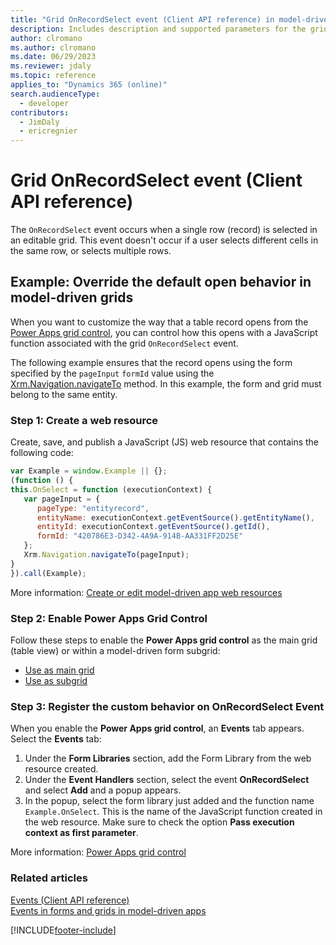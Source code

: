 ```yaml
---
title: "Grid OnRecordSelect event (Client API reference) in model-driven apps"
description: Includes description and supported parameters for the grid OnRecordSelect event.
author: clromano
ms.author: clromano
ms.date: 06/29/2023
ms.reviewer: jdaly
ms.topic: reference
applies_to: "Dynamics 365 (online)"
search.audienceType: 
  - developer
contributors:
  - JimDaly
  - ericregnier
---
```

# Grid OnRecordSelect event (Client API reference)

The `OnRecordSelect` event occurs when a single row (record) is selected in an editable grid. This event doesn't occur if a user selects different cells in the same row, or selects multiple rows.

## Example: Override the default open behavior in model-driven grids

When you want to customize the way that a table record opens from the [Power Apps grid control](../../../../../maker/model-driven-apps/the-power-apps-grid-control.md), you can control how this opens with a JavaScript function associated with the grid `OnRecordSelect` event.

The following example ensures that the record opens using the form specified by the `pageInput` `formId` value using the [Xrm.Navigation.navigateTo](../Xrm-Navigation/navigateTo.md) method. In this example, the form and grid must belong to the same entity.

### Step 1: Create a web resource

Create, save, and publish a JavaScript (JS) web resource that contains the following code:

```JavaScript
var Example = window.Example || {};
(function () {
this.OnSelect = function (executionContext) {
   var pageInput = {
      pageType: "entityrecord",
      entityName: executionContext.getEventSource().getEntityName(),
      entityId: executionContext.getEventSource().getId(),
      formId: "420786E3-D342-4A9A-914B-AA331FF2D25E"    
   };
   Xrm.Navigation.navigateTo(pageInput);
}
}).call(Example);
```

More information: [Create or edit model-driven app web resources](../../../../../maker/model-driven-apps/create-edit-web-resources.md)

### Step 2: Enable Power Apps Grid Control

Follow these steps to enable the **Power Apps grid control** as the main grid (table view) or within a model-driven form subgrid:

- [Use as main grid](../../../../../maker/model-driven-apps/the-power-apps-grid-control.md#add-the-power-apps-grid-control-to-views-for-a-table)
- [Use as subgrid](../../../../../maker/model-driven-apps/the-power-apps-grid-control.md#add-the-power-apps-grid-control-to-a-subgrid-on-a-form)

### Step 3: Register the custom behavior on OnRecordSelect Event

When you enable the **Power Apps grid control**, an **Events** tab appears. Select the **Events** tab:

1. Under the **Form Libraries** section, add the Form Library from the web resource created.
1. Under the **Event Handlers** section, select the event **OnRecordSelect** and select **Add** and a popup appears.
1. In the popup, select the form library just added and the function name `Example.OnSelect`. This is the name of the JavaScript function created in the web resource. Make sure to check the option **Pass execution context as first parameter**.

More information: [Power Apps grid control](../../../../../maker/model-driven-apps/the-power-apps-grid-control.md)


### Related articles

[Events (Client API reference)](../events.md)   
[Events in forms and grids in model-driven apps](../../events-forms-grids.md)

[!INCLUDE[footer-include](../../../../../includes/footer-banner.md)]
